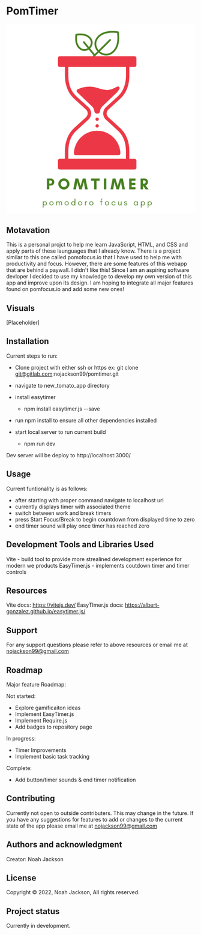 # PomTimer
![PomTimer Logo](./new_tomato_app/misc_project_files/PomTimer-logo-full.png)

## Motavation
This is a personal projct to help me learn JavaScript, HTML, and CSS and apply parts of these launguages that I already know. There is a project similar to this one called pomofocus.io that I have used to help me with productivity and focus. However, there are some features of this webapp that are behind a paywall. I didn't like this! Since I am an aspiring software devloper I decided to use my knowledge to develop my own version of this app and improve upon its design. I am hoping to integrate all major features found on pomfocus.io and add some new ones!

## Visuals
[Placeholder]

## Installation
Current steps to run:
- Clone project with either ssh or https ex: git clone git@gitlab.com:nojackson99/pomtimer.git

- navigate to new_tomato_app directory
- install easytimer 
    - npm install easytimer.js --save
- run npm install to ensure all other dependencies installed
- start local server to run current build
    - npm run dev

Dev server will be deploy to http://localhost:3000/ 

## Usage
Current funtionality is as follows:
- after starting with proper command navigate to localhost url
- currently displays timer with associated theme
- switch between work and break timers
- press Start Focus/Break to begin countdown from displayed time to zero
- end timer sound will play once timer has reached zero

## Development Tools and Libraries Used
Vite - build tool to provide more strealined development experience for modern we products
EasyTimer.js - implements coutdown timer and timer controls

## Resources
Vite docs: https://vitejs.dev/
EasyTImer.js docs: https://albert-gonzalez.github.io/easytimer.js/


## Support
For any support questions please refer to above resources or email me at nojackson99@gmail.com

## Roadmap
Major feature Roadmap:

Not started:
- Explore gamificaiton ideas
- Implement EasyTimer.js
- Implement Require.js
- Add badges to repository page

In progress:
- Timer Improvements
- Implement basic task tracking

Complete:
- Add button/timer sounds & end timer notification


## Contributing
Currently not open to outside contributers. This may change in the future. If you have any suggestions for features to add or changes to the current state of the app please email me at nojackson99@gmail.com

## Authors and acknowledgment
Creator: Noah Jackson

## License
Copyright © 2022, Noah Jackson, All rights reserved.

## Project status
Currently in development.


